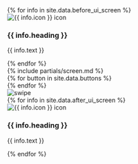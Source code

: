 <div class = 'flex contain'>
  <div class= 'third container'>
    <div class = 'row'>
    {% for info in site.data.before_ui_screen %}
      <div class = 'col-md-11'>
      <!-- svg image/icons referenced below -->
      <img src = '{{ site.baseurl }}/assets/icons/{{ info.icon }}.svg' alt = '{{ info.icon }} icon'>
        <h3> {{ info.heading }}</h3>
        <p>{{ info.text }}</p>
      </div>
    {% endfor %}
    </div>
  </div>
  <div class = 'third'>
    <div class = 'case'>
      <div class="phone">
          <div class="top flex">
            <span class="camera"></span>
            <span class="speaker"></span>
          </div>
          <div class="tbar"></div>
          <div class="screen">
            {% include partials/screen.md %}
          </div>
          <div class="buttons">
            <span class="on-off"></span>
            <span class="sleep"></span>
            <span class="up"></span>
            <span class="down"></span>
          </div>
          <div class="lbar">
          <div class = 'flex'>
              {% for button in site.data.buttons %}
                <div class = 'trio'>
                  <i class="fa fa-{{button}} fa-2x" aria-hidden="true"></i>
                </div>
              {% endfor %}
           </div>
          </div>
      </div>
        <div class = 'swipe'>
          <img src = '{{site.baseurl}}/assets/swipe.png' alt = 'swipe'>
        </div>
    </div>
  </div>
  <div class = 'third container'>
    <div class = 'row'>
    {% for info in site.data.after_ui_screen %}
      <div class = 'col-md-11'>
      <img src = '{{ site.baseurl }}/assets/icons/{{ info.icon }}.svg' alt = '{{ info.icon }} icon'>
        <h3> {{ info.heading }}</h3>
        <p> {{ info.text }}</p>
      </div>
    {% endfor %}
    </div>
  </div>
</div>
